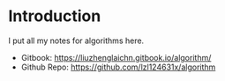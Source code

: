 # Introduction

I put all my notes for algorithms here.

* Gitbook: https://liuzhenglaichn.gitbook.io/algorithm/
* Github Repo: https://github.com/lzl124631x/algorithm
